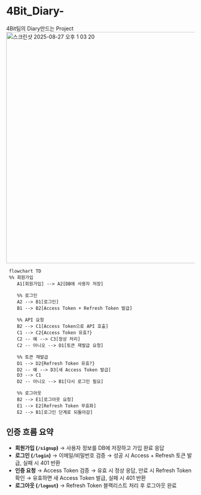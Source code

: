 # 4Bit_Diary-
4Bit팀의 Diary만드는 Project
<img width="1995" height="616" alt="스크린샷 2025-08-27 오후 1 03 20" src="https://github.com/user-attachments/assets/4e8757a9-f944-4ecc-963a-2d0417c753ef" />

```mermaid
 flowchart TD
 %% 회원가입
    A1[회원가입] --> A2[DB에 사용자 저장]

    %% 로그인
    A2 --> B1[로그인]
    B1 --> B2[Access Token + Refresh Token 발급]

    %% API 요청
    B2 --> C1[Access Token으로 API 호출]
    C1 --> C2{Access Token 유효?}
    C2 -- 예 --> C3[정상 처리]
    C2 -- 아니오 --> D1[토큰 재발급 요청]

    %% 토큰 재발급
    D1 --> D2{Refresh Token 유효?}
    D2 -- 예 --> D3[새 Access Token 발급]
    D3 --> C1
    D2 -- 아니오 --> B1[다시 로그인 필요]

    %% 로그아웃
    B2 --> E1[로그아웃 요청]
    E1 --> E2[Refresh Token 무효화]
    E2 --> B1[로그인 단계로 되돌아감]

```
## 인증 흐름 요약

- **회원가입 (`/signup`)** → 사용자 정보를 DB에 저장하고 가입 완료 응답  
- **로그인 (`/login`)** → 이메일/비밀번호 검증 → 성공 시 Access + Refresh 토큰 발급, 실패 시 401 반환  
- **인증 요청** → Access Token 검증 → 유효 시 정상 응답, 만료 시 Refresh Token 확인 → 유효하면 새 Access Token 발급, 실패 시 401 반환  
- **로그아웃 (`/logout`)** → Refresh Token 블랙리스트 처리 후 로그아웃 완료
